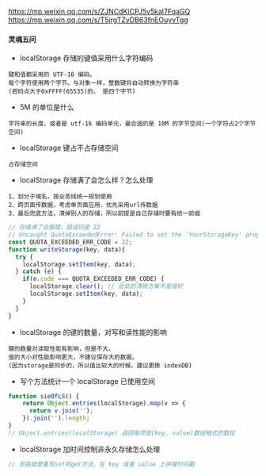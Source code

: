 https://mp.weixin.qq.com/s/ZJNCdKiCPJ5v5kal7FqaGQ
https://mp.weixin.qq.com/s/T5jrgTZvDB63fnEOuyvTgg
#### 灵魂五问
* localStorage 存储的键值采用什么字符编码
```
键和值都采用的 UTF-16 编码。
每个字符使用两个字节。与对象一样，整数键将自动转换为字符串
(若码点大于0xFFFF(65535)的， 是四个字节)
```
* 5M 的单位是什么
```
字符串的长度，或者是 utf-16 编码单元，最合适的是 10M 的字节空间(一个字符占2个字节空间)
```
* localStorage 键占不占存储空间
```
占存储空间
```
* localStorage 存储满了会怎么样？怎么处理
```
1、划分子域名，按业务线统一规划使用
2、跨页面传数据，考虑单页面应用，优先采用url传数据
3、最后兜底方法，清掉别人的存储，所以前提是自己存储时要有统一前缀
```
```js
// 存储满了会报错，错误码是 22
// Uncaught QuotaExceededError: Failed to set the 'YourStorageKey' property on 'Storage': Setting the value of 'YourStorageKey' exceeded the quota.
const QUOTA_EXCEEDED_ERR_CODE = 22;
function writeStorage(key, data){
  try {
    localStorage.setItem(key, data);
  } catch (e) {
    if(e.code === QUOTA_EXCEEDED_ERR_CODE) {
      localStorage.clear(); // 此处的清除方案不是很好
      localStorage.setItem(key, data);
    }
  }
}
```
* localStorage 的键的数量，对写和读性能的影响
```
键的数量对读取性能有影响，但是不大。
值的大小对性能影响更大，不建议保存大的数据。
(因为storage是同步的，所以值比较大的时候，建议更换 indexDB)
```
* 写个方法统计一个 localStorage 已使用空间
```js
function sieOfLS() {
    return Object.entries(localStorage).map(v => {
      return v.join('');
    }).join('').length;
}
// Object.entries(localStorage) 返回每项是[key, value]数组格式的数组
```
* localStorage 加时间控制非永久存储怎么处理
```js
// 思路就是重写set和get方法，在 key 或者 value 上拼接时间戳

```